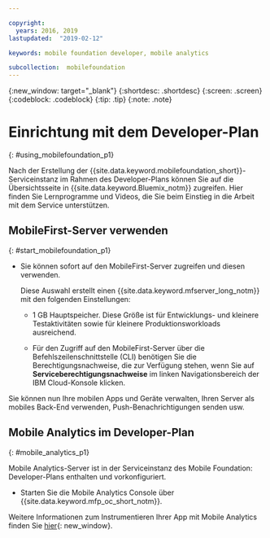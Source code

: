 ```yaml
---

copyright:
  years: 2016, 2019
lastupdated:  "2019-02-12"

keywords: mobile foundation developer, mobile analytics

subcollection:  mobilefoundation
---
```


{:new_window: target="_blank"}
{:shortdesc: .shortdesc}
{:screen:  .screen}
{:codeblock:  .codeblock}
{:tip: .tip}
{:note: .note}

#	Einrichtung mit dem Developer-Plan
{: #using_mobilefoundation_p1}

Nach der Erstellung der {{site.data.keyword.mobilefoundation_short}}-Serviceinstanz im Rahmen des Developer-Plans können Sie auf die Übersichtsseite in {{site.data.keyword.Bluemix_notm}} zugreifen. Hier finden Sie Lernprogramme und Videos, die Sie beim Einstieg in die Arbeit mit dem Service unterstützen.

## MobileFirst-Server verwenden
{: #start_mobilefoundation_p1}
* Sie können sofort auf den MobileFirst-Server zugreifen und diesen verwenden.

  Diese Auswahl erstellt einen {{site.data.keyword.mfserver_long_notm}} mit den folgenden Einstellungen:
  *	1 GB Hauptspeicher. Diese Größe ist für Entwicklungs- und kleinere Testaktivitäten sowie für kleinere Produktionsworkloads ausreichend.

  * Für den Zugriff auf den MobileFirst-Server über die Befehlszeilenschnittstelle (CLI) benötigen Sie die Berechtigungsnachweise, die zur Verfügung stehen, wenn Sie auf **Serviceberechtigungsnachweise** im linken Navigationsbereich der IBM Cloud-Konsole klicken.

Sie können nun Ihre mobilen Apps und Geräte verwalten, Ihren Server als mobiles Back-End verwenden, Push-Benachrichtigungen senden usw.

## Mobile Analytics im Developer-Plan
{: #mobile_analytics_p1}

Mobile Analytics-Server ist in der Serviceinstanz des Mobile Foundation: Developer-Plans enthalten und vorkonfiguriert.

* Starten Sie die Mobile Analytics Console über {{site.data.keyword.mfp_oc_short_notm}}.

Weitere Informationen zum Instrumentieren Ihrer App mit Mobile Analytics finden Sie [hier](/docs/services/mobilefoundation?topic=mobilefoundation-instrument_your_app#instrument_your_app){: new_window}.
